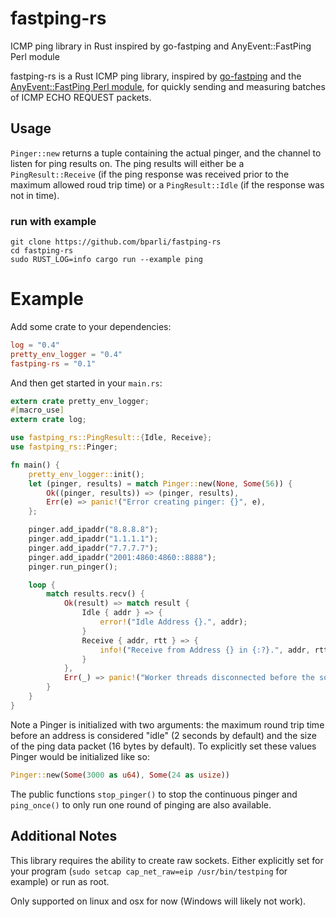 # fastping-rs
 ICMP ping library in Rust inspired by go-fastping and AnyEvent::FastPing Perl module

fastping-rs is a Rust ICMP ping library, inspired by [go-fastping](https://github.com/tatsushid/go-fastping)  and the [AnyEvent::FastPing Perl module](http://search.cpan.org/~mlehmann/AnyEvent-FastPing-2.01/), for quickly sending and measuring batches of ICMP ECHO REQUEST packets.

## Usage
`Pinger::new` returns a tuple containing the actual pinger, and the channel to listen for ping results on.  The ping results will either be a `PingResult::Receive` (if the ping response was received prior to the maximum allowed roud trip time) or a `PingResult::Idle` (if the response was not in time).

### run with example
```shell
git clone https://github.com/bparli/fastping-rs
cd fastping-rs
sudo RUST_LOG=info cargo run --example ping
```


# Example
Add some crate to your dependencies:
```toml
log = "0.4"
pretty_env_logger = "0.4"
fastping-rs = "0.1"
```

And then get started in your `main.rs`:
```rust
extern crate pretty_env_logger;
#[macro_use]
extern crate log;

use fastping_rs::PingResult::{Idle, Receive};
use fastping_rs::Pinger;

fn main() {
    pretty_env_logger::init();
    let (pinger, results) = match Pinger::new(None, Some(56)) {
        Ok((pinger, results)) => (pinger, results),
        Err(e) => panic!("Error creating pinger: {}", e),
    };

    pinger.add_ipaddr("8.8.8.8");
    pinger.add_ipaddr("1.1.1.1");
    pinger.add_ipaddr("7.7.7.7");
    pinger.add_ipaddr("2001:4860:4860::8888");
    pinger.run_pinger();

    loop {
        match results.recv() {
            Ok(result) => match result {
                Idle { addr } => {
                    error!("Idle Address {}.", addr);
                }
                Receive { addr, rtt } => {
                    info!("Receive from Address {} in {:?}.", addr, rtt);
                }
            },
            Err(_) => panic!("Worker threads disconnected before the solution was found!"),
        }
    }
}

```

Note a Pinger is initialized with two arguments: the maximum round trip time before an address is considered "idle" (2 seconds by default) and the size of the ping data packet (16 bytes by default).
To explicitly set these values Pinger would be initialized like so:
```rust
Pinger::new(Some(3000 as u64), Some(24 as usize))
```

The public functions `stop_pinger()` to stop the continuous pinger and `ping_once()` to only run one round of pinging are also available.

## Additional Notes
This library requires the ability to create raw sockets.  Either explicitly set for your program (`sudo setcap cap_net_raw=eip /usr/bin/testping` for example) or run as root.

Only supported on linux and osx for now (Windows will likely not work).  
